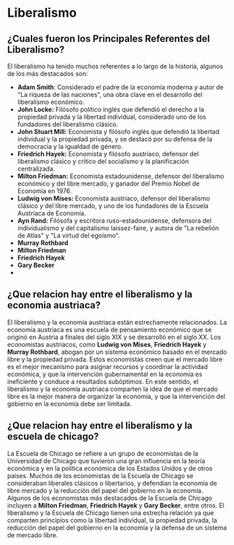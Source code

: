 # Liberalismo

## ¿Cuales fueron los Principales Referentes del Liberalismo?

El liberalismo ha tenido muchos referentes a lo largo de la historia, algunos de los más destacados son:

- **Adam Smith**: Considerado el padre de la economía moderna y autor de "La riqueza de las naciones", una obra clave en el desarrollo del liberalismo económico.
- **John Locke:** Filósofo político inglés que defendió el derecho a la propiedad privada y la libertad individual, considerado uno de los fundadores del liberalismo clásico.
- **John Stuart Mill:** Economista y filósofo inglés que defendió la libertad individual y la propiedad privada, y se destacó por su defensa de la democracia y la igualdad de género.
- **Friedrich Hayek:** Economista y filósofo austríaco, defensor del liberalismo clásico y crítico del socialismo y la planificación centralizada.
- **Milton Friedman:** Economista estadounidense, defensor del liberalismo económico y del libre mercado, y ganador del Premio Nobel de Economía en 1976.
- **Ludwig von Mises:** Economista austriaco, defensor del liberalismo clásico y del libre mercado, y uno de los fundadores de la Escuela Austríaca de Economía.
- **Ayn Rand:** Filósofa y escritora ruso-estadounidense, defensora del individualismo y del capitalismo laissez-faire, y autora de "La rebelión de Atlas" y "La virtud del egoísmo".
- **Murray Rothbard**
- **Milton Friedman**
- **Friedrich Hayek**
- **Gary Becker**
- 
## ¿Que relacion hay entre el liberalismo y la economia austriaca?

El liberalismo y la economía austriaca están estrechamente relacionados. La economía austriaca es una escuela de pensamiento económico que se originó en Austria a finales del siglo XIX y se desarrolló en el siglo XX. Los economistas austriacos, como **Ludwig von Mises**, **Friedrich Hayek** y **Murray Rothbard**, abogan por un sistema económico basado en el mercado libre y la propiedad privada. Estos economistas creen que el mercado libre es el mejor mecanismo para asignar recursos y coordinar la actividad económica, y que la intervención gubernamental en la economía es ineficiente y conduce a resultados subóptimos. En este sentido, el liberalismo y la economía austriaca comparten la idea de que el mercado libre es la mejor manera de organizar la economía, y que la intervención del gobierno en la economía debe ser limitada.

## ¿Que relacion hay entre el liberalismo y la escuela de chicago?
La Escuela de Chicago se refiere a un grupo de economistas de la Universidad de Chicago que tuvieron una gran influencia en la teoría económica y en la política económica de los Estados Unidos y de otros países. Muchos de los economistas de la Escuela de Chicago se consideraban liberales clásicos o libertarios, y defendían la economía de libre mercado y la reducción del papel del gobierno en la economía. Algunos de los economistas más destacados de la Escuela de Chicago incluyen a **Milton Friedman**, **Friedrich Hayek** y **Gary Becker**, entre otros. El liberalismo y la Escuela de Chicago tienen una estrecha relación ya que comparten principios como la libertad individual, la propiedad privada, la reducción del papel del gobierno en la economía y la defensa de un sistema de mercado libre.
